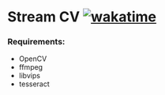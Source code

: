 # Stream CV [![wakatime](https://wakatime.com/badge/user/a20519d3-9690-4af7-ad04-136d21595be5/project/639eb21c-0824-44d3-9c38-25f41839ddcc.svg)](https://wakatime.com/badge/user/a20519d3-9690-4af7-ad04-136d21595be5/project/639eb21c-0824-44d3-9c38-25f41839ddcc)

### Requirements:

- OpenCV
- ffmpeg
- libvips
- tesseract
